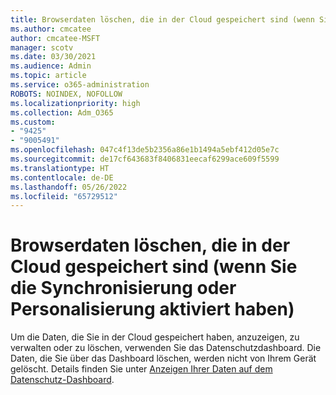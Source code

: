 ```yaml
---
title: Browserdaten löschen, die in der Cloud gespeichert sind (wenn Sie die Synchronisierung oder Personalisierung aktiviert haben)
ms.author: cmcatee
author: cmcatee-MSFT
manager: scotv
ms.date: 03/30/2021
ms.audience: Admin
ms.topic: article
ms.service: o365-administration
ROBOTS: NOINDEX, NOFOLLOW
ms.localizationpriority: high
ms.collection: Adm_O365
ms.custom:
- "9425"
- "9005491"
ms.openlocfilehash: 047c4f13de5b2356a86e1b1494a5ebf412d05e7c
ms.sourcegitcommit: de17cf643683f8406831eecaf6299ace609f5599
ms.translationtype: HT
ms.contentlocale: de-DE
ms.lasthandoff: 05/26/2022
ms.locfileid: "65729512"
---
```

# <a name="clear-the-browsing-data-stored-in-the-cloud-if-youve-turned-on-sync-or-personalization"></a>Browserdaten löschen, die in der Cloud gespeichert sind (wenn Sie die Synchronisierung oder Personalisierung aktiviert haben)

Um die Daten, die Sie in der Cloud gespeichert haben, anzuzeigen, zu verwalten oder zu löschen, verwenden Sie das Datenschutzdashboard. Die Daten, die Sie über das Dashboard löschen, werden nicht von Ihrem Gerät gelöscht. Details finden Sie unter [Anzeigen Ihrer Daten auf dem Datenschutz-Dashboard](https://support.microsoft.com/windows/view-your-data-on-the-privacy-dashboard-03d3e27f-1981-5ff4-ba1c-d6b1031ae433).